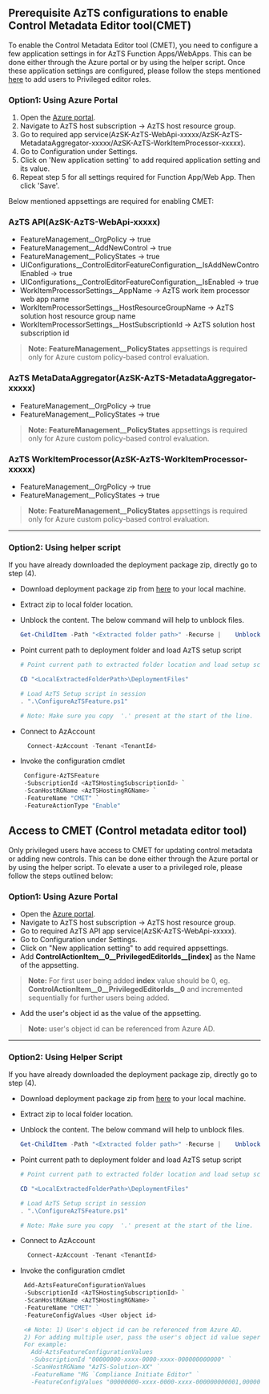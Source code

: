 ## Prerequisite AzTS configurations to enable Control Metadata Editor tool(CMET)


To enable the Control Metadata Editor tool (CMET), you need to configure a few application settings in for AzTS Function Apps/WebApps. This can be done either through the Azure portal or by using the helper script. Once these application settings are configured, please follow the steps mentioned [here](#access-to-cmet-control-metadata-editor-tool) to add users to Privileged editor roles.

### Option1: Using Azure Portal
  1. Open the [Azure portal](https://portal.azure.com/).
  2. Navigate to AzTS host subscription -> AzTS host resource group.
  3. Go to required app service(AzSK-AzTS-WebApi-xxxxx/AzSK-AzTS-MetadataAggregator-xxxxx/AzSK-AzTS-WorkItemProcessor-xxxxx).
  4. Go to Configuration under Settings.
  5. Click on 'New application setting' to add required application setting and its value.
  6. Repeat step 5 for all settings required for Function App/Web App. Then click 'Save'.


Below mentioned appsettings are required for enabling CMET:


### AzTS API(AzSK-AzTS-WebApi-xxxxx)

- FeatureManagement__OrgPolicy -> true
- FeatureManagement__AddNewControl -> true
- FeatureManagement__PolicyStates -> true
- UIConfigurations__ControlEditorFeatureConfiguration__IsAddNewControlEnabled -> true
- UIConfigurations__ControlEditorFeatureConfiguration__IsEnabled -> true
- WorkItemProcessorSettings__AppName -> AzTS work item processor web app name
- WorkItemProcessorSettings__HostResourceGroupName -> AzTS solution host resource group name
- WorkItemProcessorSettings__HostSubscriptionId -> AzTS solution host subscription id

> **Note:** **FeatureManagement__PolicyStates** appsettings is required only for Azure custom policy-based control evaluation.

### AzTS MetaDataAggregator(AzSK-AzTS-MetadataAggregator-xxxxx)

- FeatureManagement__OrgPolicy -> true
- FeatureManagement__PolicyStates -> true

> **Note:** **FeatureManagement__PolicyStates** appsettings is required only for Azure custom policy-based control evaluation.

### AzTS WorkItemProcessor(AzSK-AzTS-WorkItemProcessor-xxxxx)

- FeatureManagement__OrgPolicy -> true
- FeatureManagement__PolicyStates -> true

> **Note:** **FeatureManagement__PolicyStates** appsettings is required only for Azure custom policy-based control evaluation.
-----
### Option2: Using helper script
If you have already downloaded the deployment package zip, directly go to step (4).<br/>
- Download deployment package zip from [here](https://github.com/azsk/AzTS-docs/raw/main/TemplateFiles/DeploymentFiles.zip) to your local machine. </br>

- Extract zip to local folder location. <br/>

-  Unblock the content. The below command will help to unblock files. <br/>

    ``` PowerShell
    Get-ChildItem -Path "<Extracted folder path>" -Recurse |    Unblock-File 
    ```

-  Point current path to deployment folder and load AzTS setup script <br/>


    ``` PowerShell
    # Point current path to extracted folder location and load setup script from the deployment folder 

    CD "<LocalExtractedFolderPath>\DeploymentFiles"

    # Load AzTS Setup script in session
    . ".\ConfigureAzTSFeature.ps1"

    # Note: Make sure you copy  '.' present at the start of the line.  
   ```

-  Connect to AzAccount
    ``` PowerShell
      Connect-AzAccount -Tenant <TenantId>
    ```
-  Invoke the configuration cmdlet
     ``` PowerShell
      Configure-AzTSFeature 
      -SubscriptionId <AzTSHostingSubscriptionId> `
      -ScanHostRGName <AzTSHostingRGName> `
      -FeatureName "CMET" `
      -FeatureActionType "Enable"
     ```



## Access to CMET (Control metadata editor tool)

Only privileged users have access to CMET for updating control metadata or adding new controls. This can be done either through the Azure portal or by using the helper script. To elevate a user to a privileged role, please follow the steps outlined below:
### Option1: Using Azure Portal
- Open the [Azure portal](https://portal.azure.com/).
- Navigate to AzTS host subscription -> AzTS host resource group.
- Go to required AzTS API app service(AzSK-AzTS-WebApi-xxxxx).
- Go to Configuration under Settings.
- Click on "New application setting" to add required appsettings.
- Add **ControlActionItem__0__PrivilegedEditorIds__[index]** as the Name of the appsetting.
> **Note:** For first user being added **index** value should be 0, eg. **ControlActionItem__0__PrivilegedEditorIds__0** and incremented sequentially for further users being added.
- Add the user's object id as the value of the appsetting.
> **Note:** user's object id can be referenced from Azure AD.
-----

### Option2: Using Helper Script
  If you have already downloaded the deployment package zip, directly go to step (4).<br/>
- Download deployment package zip from [here](https://github.com/azsk/AzTS-docs/raw/main/TemplateFiles/DeploymentFiles.zip) to your local machine. </br>

- Extract zip to local folder location. <br/>

-  Unblock the content. The below command will help to unblock files. <br/>

    ``` PowerShell
    Get-ChildItem -Path "<Extracted folder path>" -Recurse |    Unblock-File 
    ```

-  Point current path to deployment folder and load AzTS setup script <br/>


    ``` PowerShell
    # Point current path to extracted folder location and load setup script from the deployment folder 

    CD "<LocalExtractedFolderPath>\DeploymentFiles"

    # Load AzTS Setup script in session
    . ".\ConfigureAzTSFeature.ps1"

    # Note: Make sure you copy  '.' present at the start of the line.  
   ```

-  Connect to AzAccount
    ``` PowerShell
      Connect-AzAccount -Tenant <TenantId>
    ```
-  Invoke the configuration cmdlet
     ``` PowerShell
      Add-AztsFeatureConfigurationValues 
      -SubscriptionId <AzTSHostingSubscriptionId> `
      -ScanHostRGName <AzTSHostingRGName> `
      -FeatureName "CMET" ` 
      -FeatureConfigValues <User object id>

      <# Note: 1) User's object id can be referenced from Azure AD.
      2) For adding multiple user, pass the user's object id value seperated by comma(',').
      For example:  
        Add-AztsFeatureConfigurationValues 
        -SubscriptionId "00000000-xxxx-0000-xxxx-000000000000" `
        -ScanHostRGName "AzTS-Solution-XX" `
        -FeatureName "MG `Compliance Initiate Editor" `
        -FeatureConfigValues "00000000-xxxx-0000-xxxx-000000000001,00000000-xxxx-0000-xxxx-000000000002,00000000-xxxx-0000-xxxx-000000000003"
     ```
